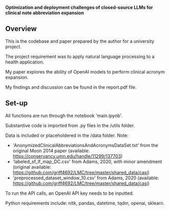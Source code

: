 __Optimization and deployment challenges of closed-source LLMs for clinical note abbreviation expansion__

## Overview

This is the codebase and paper prepared by the author for a university project.

The project requirement was to apply natural language processing to a health application.

My paper explores the ability of OpenAI models to perform clinical acronym expansion.

My findings and discussion can be found in the report.pdf file.

## Set-up

All functions are run through the notebook 'main.ipynb'.

Substantive code is imported from .py files in the /utils folder.

Data is included or placeholdered in the /data folder. Note:
- 'AnonymizedClinicalAbbreviationsAndAcronymsDataSet.txt' from the original Moon 2014 paper (available: https://conservancy.umn.edu/handle/11299/137703)
- 'labeled_sf_lf_map_DC.csv' from Adams, 2020, with minor amendment (original available: https://github.com/griff4692/LMC/tree/master/shared_data/casi)
- 'preprocessed_dataset_window_10.csv' from Adams, 2020 (available: https://github.com/griff4692/LMC/tree/master/shared_data/casi)

To run the API calls, an OpenAI API key needs to be inputted.

Python requirements include: nltk, pandas, datetime, tqdm, openai, sklearn.